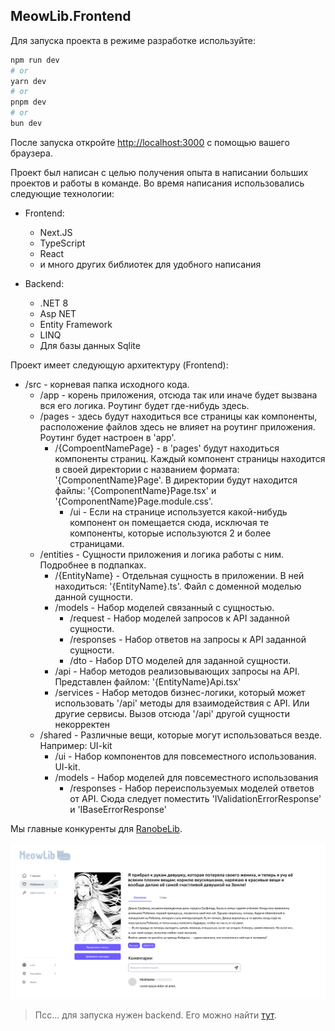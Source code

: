 ## MeowLib.Frontend

Для запуска проекта в режиме разработке используйте:

```bash
npm run dev
# or
yarn dev
# or
pnpm dev
# or
bun dev
```

После запуска откройте [http://localhost:3000](http://localhost:3000) с помощью вашего браузера.

Проект был написан с целью получения опыта в написании больших проектов и работы в команде. Во время написания использовались следующие технологии:

-   Frontend:

    -   Next.JS
    -   TypeScript
    -   React
    -   и много других библиотек для удобного написания

-   Backend:
    -   .NET 8
    -   Asp NET
    -   Entity Framework
    -   LINQ
    -   Для базы данных Sqlite

Проект имеет следующую архитектуру (Frontend):

-   /src - корневая папка исходного кода.
    -   /app - корень приложения, отсюда так или иначе будет вызвана вся его логика. Роутинг будет где-нибудь здесь.
    -   /pages - здесь будут находиться все страницы как компоненты, расположение файлов здесь не влияет на роутинг приложения. Роутинг будет настроен в 'app'.
        -   /{CompoentNamePage} - в 'pages' будут находиться компоненты страниц. Каждый компонент страницы находится в своей директории с названием формата: '{ComponentName}Page'. В директории будут находится файлы: '{ComponentName}Page.tsx' и '{ComponentName}Page.module.css'.
            -   /ui - Если на странице используется какой-нибудь компонент он помещается сюда, исключая те компоненты, которые используются 2 и более страницами.
    -   /entities - Сущности приложения и логика работы с ним. Подробнее в подпапках.
        -   /{EntityName} - Отдельная сущность в приложении. В ней находиться: '{EntityName}.ts'. Файл с доменной моделью данной сущности.
        -   /models - Набор моделей связанный с сущностью.
            -   /request - Набор моделей запросов к API заданной сущности.
            -   /responses - Набор ответов на запросы к API заданной сущности.
            -   /dto - Набор DTO моделей для заданной сущности.
        -   /api - Набор методов реализовывающих запросы на API. Представлен файлом: '{EntityName}Api.tsx'
        -   /services - Набор методов бизнес-логики, который может использовать '/api' методы для взаимодействия с API. Или другие сервисы. Вызов отсюда '/api' другой сущности некорректен
    -   /shared - Различные вещи, которые могут использоваться везде. Например: UI-kit
        -   /ui - Набор компонентов для повсеместного использования. UI-kit.
        -   /models - Набор моделей для повсеместного использования
            -   /responses - Набор переиспользуемых моделей ответов от API. Сюда следует поместить 'IValidationErrorResponse' и 'IBaseErrorResponse'

Мы главные конкуренты для [RanobeLib](https://ranobelib.me/).

![BookPage.png](.github/BookPage.png)

> Псс... для запуска нужен backend. Его можно найти [тут](https://github.com/ProjectMeowInc/MeowLib.Backend).
